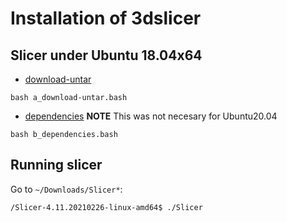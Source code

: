 # Installation of 3dslicer
## Slicer under Ubuntu 18.04x64
* [download-untar](a_download-untar.bash)
``` 
bash a_download-untar.bash
```

* [dependencies](b_dependencies.bash)
**NOTE** This was not necesary for Ubuntu20.04
```
bash b_dependencies.bash
```

## Running slicer 
Go to `~/Downloads/Slicer*`:
```
/Slicer-4.11.20210226-linux-amd64$ ./Slicer 
```
